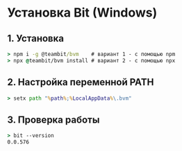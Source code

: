 # Установка Bit (Windows)
## 1. Установка
```cmd
> npm i -g @teambit/bvm    # вариант 1 - с помощью npm
> npx @teambit/bvm install # вариант 2 - с помощью npx
```
## 2. Настройка переменной PATH
```cmd
> setx path "%path%;%LocalAppData%\.bvm"
```
## 3. Проверка работы
```cmd
> bit --version
0.0.576
```
